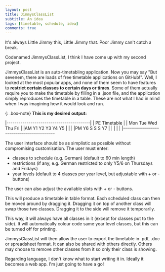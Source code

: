```yaml
---
layout: post
title: JimmysClassList
subtitle: An idea
tags: [timetable, schedule, idea]
comments: true
---
```


It's always Little Jimmy this, Little Jimmy that. Poor Jimmy can't catch a break.

Codenamed JimmysClassList, I think I have come up with my second project.

JimmysClassList is an auto-timetabling application. Now you may say "But sevenem, there are loads of free timetable applications on GitHub!". Well, I looked at the most popular apps, and none of them seem to have features to **restrict certain classes to certain days or times**. Some of them actually require you to make the timetable by filling in a .json file, and the application simply reproduces the timetable in a table. These are not what I had in mind when I was imagining how it would look and run.

{: .box-note}
**This is my desired output:**

|------------------------------------------|
|               PE Timetable               |
|     Mon Tue  Wed   Thu  Fri              |
|AM     Y1    Y2   Y3   Y4   Y5            |
|                                          |
|PM     Y6   S     S    S    Y7            |
|                                          |
|                                          |
|-------------------------------------------

The user interface should be as simplistic as possible without compromising customisation. The user must enter:

- classes to schedule (e.g. German) (default to 60 min length)
- restrictions (if any, e.g. German restricted to only Y5/6 on Thursdays and Fridays)
- year levels (default to 4 classes per year level, but adjustable with + or - buttons)

The user can also adjust the available slots with + or - buttons.

This will produce a timetable in table format. Each scheduled class can then be moved around by dragging it.
Dragging it on top of another class will swap those two classes.
Dragging it to the side will remove it temporarily.

This way, it will always have all classes in it (except for classes put to the side). It will automatically colour code same year level classes, but this can be turned off for printing.

JimmysClassList will then allow the user to export the timetable in .pdf, .doc or spreadsheet format. It can also be shared with others directly. Others may choose to remove other classes from it so only their class is showing.

Regarding language, I don't know what to start writing it in. Ideally it becomes a web app. I'm just going to have a go!